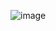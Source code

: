 ![image](https://github.com/KarthikGowdaRamakrishna/flaskVfastapiVdjango-/assets/144963620/cdd23d45-a143-459f-8fa5-e9b94f3beccc)
